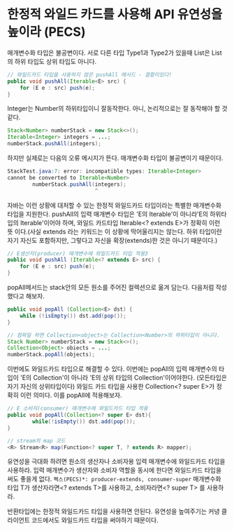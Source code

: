 # 한정적 와일드 카드를 사용해 API 유연성을 높이라 (PECS)

매개변수화 타입은 불공변이다. 
서로 다른 타입 Type1과 Type2가 있을때 List<Type1>은 List<Type2>의 하위 타입도 상위 타입도 아니다.

```java 
// 와일드카드 타입을 사용하지 않은 pushAll 메서드 - 결함이있다!
public void pushAll(Iterable<E> src) { 
    for (E e : src) push(e);
}
```

Integer는 Number의 하위타입이니 잘동작한다. 아니, 논리적으로는 잘 동작해야 할 것 같다.
```java
Stack<Number> numberStack = new Stack<>();
Iterable<Integer> integers = ...; 
numberStack.pushAll(integers);
```

하지만 실제로는 다음의 오류 메시지가 뜬다. 매개변수화 타입이 불공변이기 때문이다.
```java
StackTest.java:7: error: incompatible types: Iterable<Integer> 
cannot be converted to Iterable<Number>
        numberStack.pushAll(integers);
                            ^
```

자바는 이런 상황에 대처할 수 있는 한정적 와일드카드 타입이라는 특별한 매개변수화 타입을 지원한다.
pushAll의 입력 매개변수 타입은
'E의 Iterable'이 아니라'E의 하위타입의 Iterable'이어야 하며, 와일드 카드타입 Iterable<? extends E>가 정확히 이런 뜻 이다.(사실 extends 라는 키워드는 이 상황에 딱어울리지는 않는다. 하위 타입이란 자기 자신도 포함하지만, 그렇다고 자신을 확장(extends)한 것은 아니기 때문이다.)
```java
// E생산자(producer) 매개변수에 와일드카드 타입 적용3
public void pushAll (Iterable<? extends E> src) { 
    for (E e : src) push(e); 
}
```

popAll메서드는 stack안의 모든 원소를 주어진 컬렉션으로 옮겨 담는다. 다음처럼 작성했다고 해보자.
```java
public void popAll (Collection<E> dst) {
    while (!isEmpty()) dst.add(pop());
}
```

```java
// 컴파일 하면 Collection<object>는 Collection<Number>의 하위타입이 아니다.
Stack Number> numberStack = new Stack<>();
Collection<Object> obiects = ...; 
numberStack.popAll(objects);
```

이번에도 와일드카드 타입으로 해결할 수 있다.
이번에는 popAll의 입력 매개변수의 타입이 'E의 Collection'이 아니라 'E의 상위 타입의 Collection'이어야한다. (모든타입은 자기 자신의 상위타입이다) 와일드 카드 타입을 사용한 Collection<? super E>가 정확히 이런 의미다. 이를 popAll에 적용해보자.
```java
// E 소비자(consumer) 매개변수에 와일드카드 타입 적용
public void popAll(Collection<? super E> dst){
        while(!isEmpty()) dst.add(pop());
}
```
```java
// stream의 map 코드
<R> Stream<R> map(Function<? super T, ? extends R> mapper);
```


유연성을 극대화 하려면 원소의 생산자나 소비자용 입력 매개변수에 와일드카드 타입을 사용하라.
입력 매개변수가 생산자와 소비자 역할을 동시에 한다면 와일드카드 타입을 써도 좋을게 없다.
``` 펙스(PECS)*: producer-extends, consumer-super ```
매개변수화 타입 T가 생산자라면<? extends T>를 사용하고, 소비자라면<? super T> 를 사용하라.

반환타입에는 한정적 와일드카드 타입을 사용하면 안된다. 유연성을 높여주기는 커녕 클라이언트 코드에서도 와일드카드 타입을 써야하기 때문이다.

